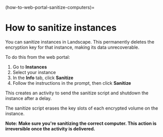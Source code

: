 (how-to-web-portal-sanitize-computers)=
# How to sanitize instances

You can sanitize instances in Landscape. This permanently deletes the encryption key for that instance, making its data unrecoverable.

To do this from the web portal:

1. Go to **Instances** 
1. Select your instance
1. In the **Info** tab, click **Sanitize**
1. Follow the instructions in the prompt, then click **Sanitize**

This creates an activity to send the sanitize script and shutdown the instance after a delay.

The sanitize script erases the key slots of each encrypted volume on the instance.

**Note:** **Make sure you're sanitizing the correct computer. This action is irreversible once the activity is delivered.**
